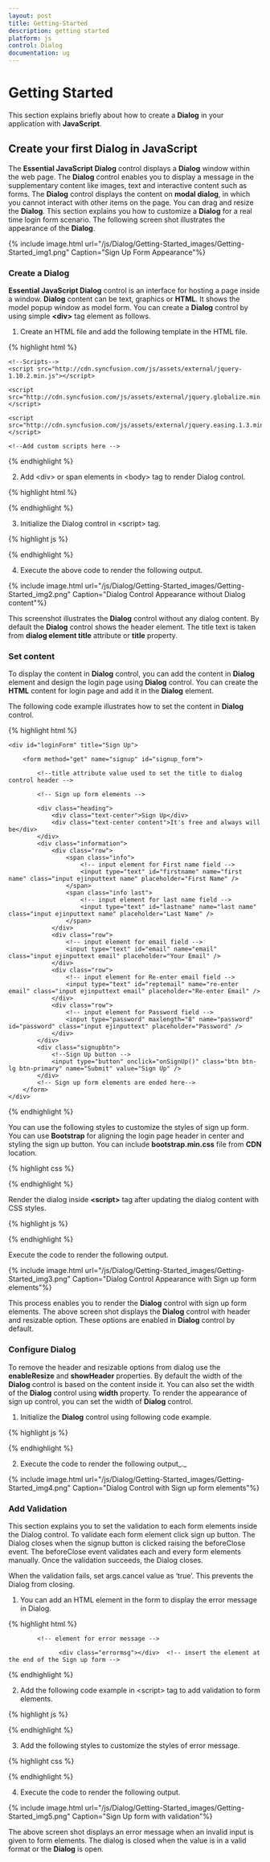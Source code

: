 ```yaml
---
layout: post
title: Getting-Started
description: getting started
platform: js
control: Dialog
documentation: ug
---
```


# Getting Started

This section explains briefly about how to create a **Dialog** in your application with **JavaScript**.

## Create your first Dialog in JavaScript

The **Essential JavaScript Dialog** control displays a **Dialog** window within the web page. The **Dialog** control enables you to display a message in the supplementary content like images, text and interactive content such as forms. The **Dialog** control displays the content on **modal dialog**, in which you cannot interact with other items on the page. You can drag and resize the **Dialog**. This section explains you how to customize a **Dialog** for a real time login form scenario. The following screen shot illustrates the appearance of the **Dialog**.



{% include image.html url="/js/Dialog/Getting-Started_images/Getting-Started_img1.png" Caption="Sign Up Form Appearance"%}

### Create a Dialog

**Essential JavaScript Dialog** control is an interface for hosting a page inside a window. **Dialog** content can be text, graphics or **HTML**. It shows the model popup window as model form. You can create a **Dialog** control by using simple **&lt;div&gt;** tag element as follows.

1. Create an HTML file and add the following template in the HTML file. 



{% highlight html %}

<!DOCTYPE html>
<html>
<head>
<meta name="viewport" content="width=device-width, initial-scale=1.0" charset="utf-8"  />
         <!-- Style sheet for default theme (flat azure) -->
<link href="[http://cdn.syncfusion.com/13.1.0.21/js/web/flat-azure/ej.web.all.min.css](http://cdn.syncfusion.com/13.1.0.21/js/web/flat-azure/ej.web.all.min.css)"rel="stylesheet"/>

    <!--Scripts-->
    <script src="http://cdn.syncfusion.com/js/assets/external/jquery-1.10.2.min.js"></script>

    <script src="http://cdn.syncfusion.com/js/assets/external/jquery.globalize.min.js"></script>

    <script src="http://cdn.syncfusion.com/js/assets/external/jquery.easing.1.3.min.js"></script>

<script src="[http://cdn.syncfusion.com/13.1.0.21/js/web/ej.web.all.min.js](http://cdn.syncfusion.com/13.1.0.21/js/web/ej.web.all.min.js)"></script>
    <!--Add custom scripts here -->
</head>
<body>
    <!-- add dialog element here -->
</body>
</html>



{% endhighlight %}



2. Add &lt;div&gt; or span elements in &lt;body&gt; tag to render Dialog control.  



{% highlight html %}


   <div id="loginForm" title="Sign Up"></div>



{% endhighlight %}



3. Initialize the Dialog control in &lt;script&gt; tag.



{% highlight js %}


<script type="text/javascript">
    $(function () {
        // document ready
        // Initialize Dialog control creation
        $("#loginForm").ejDialog();
    });
</script> 


{% endhighlight %}



4. Execute the above code to render the following output.



{% include image.html url="/js/Dialog/Getting-Started_images/Getting-Started_img2.png" Caption="Dialog Control Appearance without Dialog content"%}

This screenshot illustrates the **Dialog** control without any dialog content.  By default the **Dialog** control shows the header element. The title text is taken from **dialog element title** attribute or **title** property.

### Set content 

To display the content in **Dialog** control, you can add the content in **Dialog** element and design the login page using **Dialog** control. You can create the **HTML** content for login page and add it in the **Dialog** element.

The following code example illustrates how to set the content in **Dialog** control.



{% highlight html %}


  <!-- Dialog control element -->

    <div id="loginForm" title="Sign Up">

        <form method="get" name="signup" id="signup_form">

            <!--title attribute value used to set the title to dialog control header -->

            <!-- Sign up form elements -->

            <div class="heading">
                <div class="text-center">Sign Up</div>
                <div class="text-center content">It's free and always will be</div>
            </div>
            <div class="information">
                <div class="row">
                    <span class="info">
                        <!-- input element for First name field -->
                        <input type="text" id="firstname" name="first name" class="input ejinputtext name" placeholder="First Name" />
                    </span>
                    <span class="info last">
                        <!-- input element for last name field -->
                        <input type="text" id="lastname" name="last name" class="input ejinputtext name" placeholder="Last Name" />
                    </span>
                </div>
                <div class="row">
                    <!-- input element for email field -->
                    <input type="text" id="email" name="email" class="input ejinputtext email" placeholder="Your Email" />
                </div>
                <div class="row">
                    <!-- input element for Re-enter email field -->
                    <input type="text" id="reptemail" name="re-enter email" class="input ejinputtext email" placeholder="Re-enter Email" />
                </div>
                <div class="row">
                    <!-- input element for Password field -->
                    <input type="password" maxlength="8" name="password" id="password" class="input ejinputtext" placeholder="Password" />
                </div>
            </div>
            <div class="signupbtn">
                <!--Sign Up button -->
                <input type="button" onclick="onSignUp()" class="btn btn-lg btn-primary" name="Submit" value="Sign Up" />
            </div>
            <!-- Sign up form elements are ended here-->
        </form>
    </div>



{% endhighlight %}



You can use the following styles to customize the styles of sign up form. You can use **Bootstrap** for aligning the login page header in center and styling the sign up button. You can include **bootstrap.min.css** file from **CDN** location. 



{% highlight css %}


  <style class="cssStyles">

        #loginForm {
        background: linear-gradient(#FFFFFF, #D3D8E8) repeat scroll 0 0 rgba(0, 0, 0, 0);

      }

        .content {
            color: #999999;
        }

        .input {
            width: 100%;
            height: 32px;
            text-indent: 10px;
            border-radius: 3px;
            font-size: larger;
        }

        .heading {
            padding: 10px 0px;
        }

        .heading > div {
            font-size: 30px;
        }

        .heading div.content {
            font-size: 15px;
         }

        .information {
            padding: 5px 20px;
        }

        .signupbtn {
            padding: 10px 20px;
        }

        .information .row {
            padding: 5px 0px;
        }

        .info {
            float: left;
            width: 47%;
        }

       .info.last {
           float: right;
        }

        .signupbtn .btn {
            width: 100%;
        }
    </style>



{% endhighlight %}



Render the dialog inside **&lt;script&gt;** tag after updating the dialog content with CSS styles. 



{% highlight js %}

<script>
        $(function () {
            // declaration
            $("#loginForm").ejDialog();
        });
</script>


{% endhighlight %}



Execute the code to render the following output.



{% include image.html url="/js/Dialog/Getting-Started_images/Getting-Started_img3.png" Caption="Dialog Control Appearance with Sign up form elements"%}

This process enables you to render the **Dialog** control with sign up form elements. The above screen shot displays the **Dialog** control with header and resizable option. These options are enabled in **Dialog** control by default. 

### Configure Dialog 

To remove the header and resizable options from dialog use the **enableResize** and **showHeader** properties. By default the width of the **Dialog** control is based on the content inside it. You can also set the width of the **Dialog** control using **width** property. To render the appearance of sign up control, you can set the width of **Dialog** control.

1. Initialize the **Dialog** control using following code example.



{% highlight js %}

<script>
        $(function () {
            // declaration
            $("#loginForm").ejDialog({
                    width:"330px", // To set the width to Dialog control.
                    showHeader:false, // To remove Dialog Header from dialog
                    enableResize:false // To remove Resizable option from dialog
            });
        });

</script>

{% endhighlight %}



2. Execute the code to render the following output_._



{% include image.html url="/js/Dialog/Getting-Started_images/Getting-Started_img4.png" Caption="Dialog Control with Sign up form elements"%}

###  Add Validation

This section explains you to set the validation to each form elements inside the Dialog control. To validate each form element click sign up button. The Dialog closes when the signup button is clicked raising the beforeClose event. The beforeClose event validates each and every form elements manually. Once the validation succeeds, the Dialog closes.

When the validation fails, set args.cancel value as ‘true’. This prevents the Dialog from closing.

1. You can add an HTML element in the form to display the error message in Dialog.



{% highlight html %}


            <!-- element for error message -->

                  <div class="errormsg"></div>  <!-- insert the element at the end of the Sign up form -->



{% endhighlight %}





2. Add the following code example in &lt;script&gt; tag to add validation to form elements.



{% highlight js %}


<script type="text/javascript">
    $(function () {
        // declaration
        $("#loginForm").ejDialog({
            width: "330px", // To set the width to Dialog control.
            showHeader: false, // To remove Dialog Header from dialog.
            enableResize: false, // To remove Resizable option from dialog.
            beforeClose: "onValidation" //Bind beforeClose event to onValidation function.
        });

    });

    //onSignUp function trigger when click on Sign up Button.

    function onSignUp() {
        var obj = $("#loginForm").data("ejDialog");
        obj.close(); 
    }

    // onValidation function trigger before close the dialog.

    function onValidation(args) {
        var error = [], re, regEmail;
        //Regular expression for validating string type value
        re = /^[A-Za-z]+$/;
        //Regular expression for validating email address value
        regEmail = /^(([^<>()[\]\\.,;:\s@\"]+(\.[^<>()[\]\\.,;:\s@\"]+)*)|(\".+\"))@((\[[0-9]{1,3}\.[0-9]{1,3}\.[0-9]{1,3}\.[0-9]{1,3}\])|(([a-zA-Z\-0-9]+\.)+[a-zA-Z]{2,}))$/;

        //Validating FirstName and Lastname field
        $('#loginForm input.name[type=text]').each(function (n, element) {
            if (($(element).val() == ''))
                error.push('Please enter your ' + element.name);
            else if (!re.test($(element).val()))
                error.push(element.name + ' must have a string value');
        });

        //Validating email and re-enter email field
        $('#loginForm input.email[type=text]').each(function (n, element) {
            if (($(element).val() == ''))
                error.push('Please enter your ' + element.name + ' address');
            else if (!regEmail.test($(element).val()))
                error.push('Please enter a valid email address');
        });
        !($("#loginForm input#email").val() === $("#loginForm input#reptemail").val()) ? error.push("Email address not matched") : "";

        //Validating password field
        if ($("#loginForm input#password").val() == '')
            error.push('Please provide a password');
        else if (($('#loginForm input#password').val().length < 5) || ($('#loginForm input#password').val().length > 8))
            error.push('Your password must be at least 5 and at most 8 characters long');

        //Creating error message and append in dialog 
        ulTag = $(document.createElement('ul'));
        for (var i = 0; i < error.length; i++) {
            liTag = $(document.createElement('li'));
            liTag.append("<span>-" + error[i] + "</span>");
            ulTag.append(liTag);
        }

        //Check Whether valiadation Success or Not
        (error.length != 0) ? ($(".errormsg").html(ulTag), args.cancel = true) // set args.cancel = true prevent dialog close
        : alert("Sign Up Successfully Completed");
    }
</script>



{% endhighlight %}



3. Add the following styles to customize the styles of error message.



{% highlight css %}

<style>
        .errormsg li {
            list-style: none outside none;
        }

        .errormsg span {
            color: #FF0000;
            font-size: 12px;
            font-style: italic;
            margin: 2px 0;
            font-weight: normal;
        }
</style>


{% endhighlight %}



4. Execute the code to render the following output.

{% include image.html url="/js/Dialog/Getting-Started_images/Getting-Started_img5.png" Caption="Sign Up form with validation"%}

The above screen shot displays an error message when an invalid input is given to form elements. The dialog is closed when the value is in a valid format or the **Dialog** is open.	 

